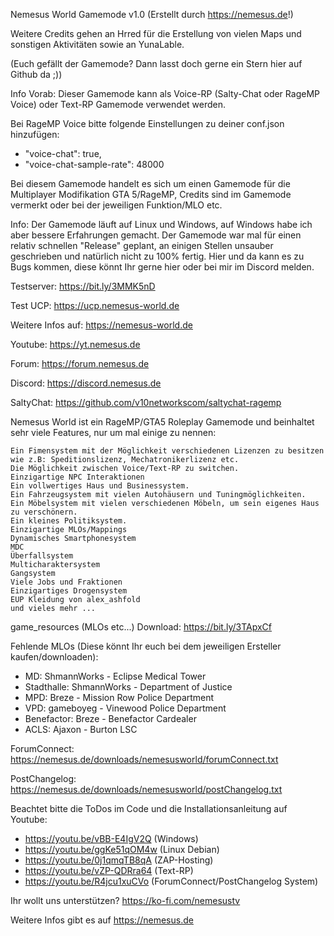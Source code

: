 Nemesus World Gamemode v1.0 (Erstellt durch https://nemesus.de!)

Weitere Credits gehen an Hrred für die Erstellung von vielen Maps und sonstigen Aktivitäten sowie an YunaLable.

(Euch gefällt der Gamemode? Dann lasst doch gerne ein Stern hier auf Github da ;))

Info Vorab: Dieser Gamemode kann als Voice-RP (Salty-Chat oder RageMP Voice) oder Text-RP Gamemode verwendet werden.

Bei RageMP Voice bitte folgende Einstellungen zu deiner conf.json hinzufügen:
- "voice-chat": true,
- "voice-chat-sample-rate": 48000 

Bei diesem Gamemode handelt es sich um einen Gamemode für die Multiplayer Modifikation GTA 5/RageMP, Credits sind im Gamemode vermerkt oder bei der jeweiligen Funktion/MLO etc.

Info: Der Gamemode läuft auf Linux und Windows, auf Windows habe ich aber bessere Erfahrungen gemacht. Der Gamemode war mal für einen relativ schnellen "Release" geplant, an einigen Stellen unsauber geschrieben und natürlich nicht zu 100% fertig. Hier und da kann es zu Bugs kommen, diese könnt Ihr gerne hier oder bei mir im Discord melden.

Testserver: https://bit.ly/3MMK5nD

Test UCP: https://ucp.nemesus-world.de

Weitere Infos auf: https://nemesus-world.de

Youtube: https://yt.nemesus.de

Forum: https://forum.nemesus.de

Discord: https://discord.nemesus.de

SaltyChat: https://github.com/v10networkscom/saltychat-ragemp

Nemesus World ist ein RageMP/GTA5 Roleplay Gamemode und beinhaltet sehr viele Features, nur um mal einige zu nennen:

    Ein Fimensystem mit der Möglichkeit verschiedenen Lizenzen zu besitzen wie z.B: Speditionslizenz, Mechatronikerlizenz etc.
    Die Möglichkeit zwischen Voice/Text-RP zu switchen.
    Einzigartige NPC Interaktionen
    Ein vollwertiges Haus und Businessystem.
    Ein Fahrzeugsystem mit vielen Autohäusern und Tuningmöglichkeiten.
    Ein Möbelsystem mit vielen verschiedenen Möbeln, um sein eigenes Haus zu verschönern.
    Ein kleines Politiksystem.
    Einzigartige MLOs/Mappings
    Dynamisches Smartphonesystem
    MDC
    Überfallsystem
    Multicharaktersystem
    Gangsystem
    Viele Jobs und Fraktionen
    Einzigartiges Drogensystem
    EUP Kleidung von alex_ashfold
    und vieles mehr ...

game_resources (MLOs etc...) Download: https://bit.ly/3TApxCf

Fehlende MLOs (Diese könnt Ihr euch bei dem jeweiligen Ersteller kaufen/downloaden):
- MD: ShmannWorks - Eclipse Medical Tower
- Stadthalle: ShmannWorks - Department of Justice
- MPD: Breze - Mission Row Police Department
- VPD: gameboyeg - Vinewood Police Department
- Benefactor: Breze - Benefactor Cardealer
- ACLS: Ajaxon - Burton LSC

ForumConnect: https://nemesus.de/downloads/nemesusworld/forumConnect.txt

PostChangelog: https://nemesus.de/downloads/nemesusworld/postChangelog.txt

Beachtet bitte die ToDos im Code und die Installationsanleitung auf Youtube: 
- https://youtu.be/vBB-E4IgV2Q (Windows)
- https://youtu.be/ggKe51qOM4w (Linux Debian)
- https://youtu.be/0j1qmqTB8qA (ZAP-Hosting)
- https://youtu.be/vZP-QDRra64 (Text-RP)
- https://youtu.be/R4jcu1xuCVo (ForumConnect/PostChangelog System)

Ihr wollt uns unterstützen? https://ko-fi.com/nemesustv

Weitere Infos gibt es auf https://nemesus.de
